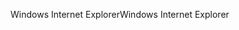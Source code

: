 <span data-ttu-id="fe0f8-101">Windows Internet Explorer</span><span class="sxs-lookup"><span data-stu-id="fe0f8-101">Windows Internet Explorer</span></span>